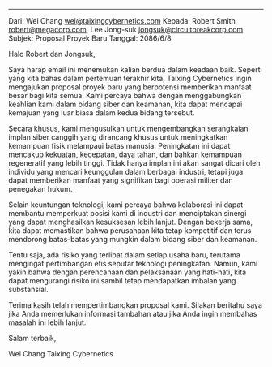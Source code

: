 
---

Dari: Wei Chang <wei@taixingcybernetics.com>
Kepada: Robert Smith <robert@megacorp.com>, Lee Jong-suk <jongsuk@circuitbreakcorp.com>
Subjek: Proposal Proyek Baru
Tanggal: 2086/6/8

Halo Robert dan Jongsuk,

Saya harap email ini menemukan kalian berdua dalam keadaan baik. Seperti yang kita bahas dalam pertemuan terakhir kita, Taixing Cybernetics ingin mengajukan proposal proyek baru yang berpotensi memberikan manfaat besar bagi kita semua. Kami percaya bahwa dengan menggabungkan keahlian kami dalam bidang siber dan keamanan, kita dapat mencapai kemajuan yang luar biasa dalam kedua bidang tersebut.

Secara khusus, kami mengusulkan untuk mengembangkan serangkaian implan siber canggih yang dirancang khusus untuk meningkatkan kemampuan fisik melampaui batas manusia. Peningkatan ini dapat mencakup kekuatan, kecepatan, daya tahan, dan bahkan kemampuan regeneratif yang lebih tinggi. Tidak hanya implan ini akan sangat dicari oleh individu yang mencari keunggulan dalam berbagai industri, tetapi juga dapat memberikan manfaat yang signifikan bagi operasi militer dan penegakan hukum.

Selain keuntungan teknologi, kami percaya bahwa kolaborasi ini dapat membantu memperkuat posisi kami di industri dan menciptakan sinergi yang dapat menghasilkan kesuksesan lebih lanjut. Dengan bekerja sama, kita dapat memastikan bahwa perusahaan kita tetap kompetitif dan terus mendorong batas-batas yang mungkin dalam bidang siber dan keamanan.

Tentu saja, ada risiko yang terlibat dalam setiap usaha baru, terutama mengingat pertimbangan etis seputar teknologi peningkatan. Namun, kami yakin bahwa dengan perencanaan dan pelaksanaan yang hati-hati, kita dapat mengurangi risiko ini sambil tetap mendapatkan imbalan yang substansial.

Terima kasih telah mempertimbangkan proposal kami. Silakan beritahu saya jika Anda memerlukan informasi tambahan atau jika Anda ingin membahas masalah ini lebih lanjut.

Salam terbaik,

Wei Chang
Taixing Cybernetics
